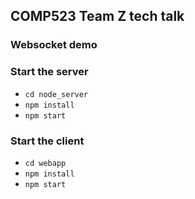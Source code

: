 ## COMP523 Team Z tech talk
### Websocket demo

### Start the server
- `cd node_server`
- `npm install`
- `npm start`

### Start the client
- `cd webapp`
- `npm install`
- `npm start`